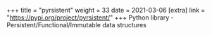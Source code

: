 +++
title = "pyrsistent"
weight = 33
date = 2021-03-06
[extra]
link = "https://pypi.org/project/pyrsistent/"
+++
Python library - Persistent/Functional/Immutable data structures

